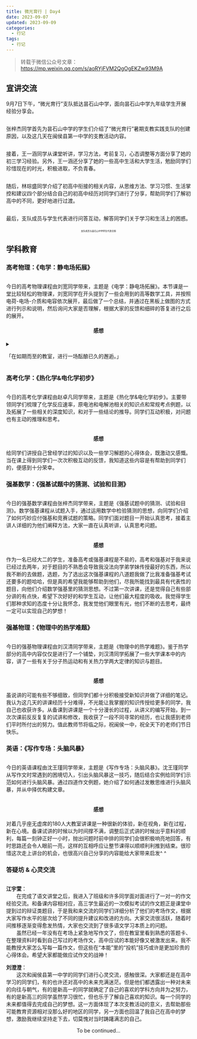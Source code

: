 ```yaml
---
title: 微光育行 | Day4
date: 2023-09-07
updated: 2023-09-09
categories:
  - 行记
tags:
  - 行记
---
```


> 转载于微信公众号文章：https://mp.weixin.qq.com/s/aoRYjFVM2QgOgEKZw93M9A

## 宣讲交流

9月7日下午，“微光育行”支队抵达昙石山中学，面向昙石山中学九年级学生开展经验分享会。

<img src="../img/trip-day4/trip-day4-1.jpg" alt="" />

张梓杰同学首先为昙石山中学的学生们介绍了“微光育行”暑期支教实践支队的创建原因，以及这几天在闽侯县第一中学的支教活动内容。

<img src="../img/trip-day4/trip-day4-2.jpg" alt="" />

接着，王一涵同学从课堂听讲，学习方法，考前复习，心态调整等方面分享了她的初三学习经验。另外，王一涵还分享了她的一些高中生活和大学生活，勉励同学们珍惜现在的时光，积极进取，不负青春。

<img src="../img/trip-day4/trip-day4-3.jpg" alt="" />

随后，林琮盛同学介绍了初高中衔接的相关内容，从思维方法、学习习惯、生活掌控和建议四个部分结合自己的初高中经历对同学们进行了分享，帮助同学们了解初高中的不同，更好地进行过渡。

<img src="../img/trip-day4/trip-day4-4.jpg" alt="" />

最后，支队成员与学生代表进行问答互动，解答同学们关于学习和生活上的困惑。

<img src="../img/trip-day4/trip-day4-5.jpg" alt="" />

<p style="text-align:center; font-size:6px">支队成员与昙石山中学师生代表合影</p>

## 学科教育

### 高考物理：《电学：静电场拓展》

<img src="../img/trip-day4/trip-day4-6.jpg" alt="" />

今日的高考物理课程由刘宽同学带来，主题是《电学：静电场拓展》。本节课是一堂比较轻松的物理课，刘宽同学在开头提到了一些会用到的高等数学工具，并按照电荷-电场-介质和电容依次展开，最后做了一个总结，并通过在黑板上做图的方式进行列示和说明，然后询问大家是否理解，根据大家的反馈和细碎的答复进行之后的展开。

#### <h4 style="text-align:center">感想</h4>

<details>
  <summary>
    <p style:>「在如期而至的教室，进行一场酝酿已久的邂逅。」</p>
  </summary>
  <div>
    <p>课前走错了教室，在上课前一两分钟才急冲冲地走上了讲台，虽然课前课上和课后出了很多差错，不过好在学生很热情，尽管我不认识每个同学，不过大家的互动和吐槽真的很有感觉，一下子讲课就上头了（doge。下课的时候有同学跑过来跟我打趣到：「学长刚才是不是很紧张，我看你总在擦黑板。」讲真其实还好（汗），课前演练的时候一直担心会发挥不好，不过一上讲台后那种扑面而来的熟悉感和亲切感一下就涌入到身体各部。作为一个表达欲旺盛但又喜欢极度克制的人，这种专注且活跃的课堂一下就点燃了我的热情，整节课基本上我是想到哪讲到哪，照着一个粗略的 ppt 大纲「大展拳脚」。</p>
    <p>这节课整体上是一节比较轻松的课堂（may just i think），虽然课程会有一定难度（比较深刻的一个学生评价是「把“1+1”讲成了矢量积分的感觉」），其间也涉及到了相当多大学的思维和逻辑，不过我觉得这节课一不在于计算，二不在于公式的背记，而是重在逻辑思维的互动，有时候讲到一些比较精彩的推导时，下边同学也会跟着起哄，其实我觉得这挺好的，大家爱听我就多讲点，稍微劝一下教室就静下来了，我感觉学生们真的有在专注我的课堂，而且或许是学长身份的原因吧，虽然我身形矮小，声音也不大，有时还会手舞足蹈（源自我的高中老师z），但我一提醒教室就瞬间安静了下来，虽然不知道听课的学弟学妹怎么想，不过这种有来有回的课堂氛围真的是我讲课最期待的氛围。</p>
    <p>我也希望这次短暂的课堂邂逅能起到一个抛砖引玉的作用，我始终坚信思维和逻辑乃是学习和做题的基石，正如那句「思想走在行动之前，就像闪电走在雷鸣之前。」用更体系化而非体制化的思维来思考知识，一定可以让行动走得更远。最后，感谢老师和同学的积极配合和互动，预祝大家在未来变得更强，走得更远。</p>
    <p>「Just take a step, and deserve to the encounter.」</p>
  </div>
</details>

### 高考化学：《热化学&电化学初步》

<img src="" alt="" />

今日的高考化学课程由赵卓凡同学带来，主题是《热化学&电化学初步》。主要带领同学们梳理了化学反应速率，原电池和电解池相关的知识点和常规考点例题，以及拓展了一些相关的深度知识，和对于一些结论的推导。同学们互动积极，对问题也有主动的推理和思考。

<img src="" alt="" />

#### <h4 style="text-align:center">感想</h4>

给同学们讲授自己曾经学过的知识以及一些学习解题的心得体会，既激动又感慨。当在课上得到同学们一次次积极互动的反馈，我知道这些内容是有帮助到同学们的，便感到十分荣幸。

### 强基数学：《强基试题中的猜测、试验和目测》

<img src="" alt="" />

今日的强基数学课程由张梓杰同学带来，主题是《强基试题中的猜测、试验和目测》。数学强基课程从试题入手，通过运用数学中检验猜测的思想，向同学们介绍了如何巧妙应付强基和竞赛试题的策略。同学们面对题目一开始认真思考，接着主讲人详细的为他们阐释方法，大家一直在认真听讲，认真思考问题。

<img src="" alt="" />

#### <h4 style="text-align:center">感想</h4>

作为一名已经大二的学生，准备高考或强基课程是不易的，高考和强基对于我来说已经过去两年，对于题目的不熟悉会导致我没法向学弟学妹传授最好的东西，所以我不断的去做题，选题，为了选出这次强基课程的八道题我做了比我准备强基考试还要多的题哈哈，但是真的希望我能够帮助到他们，尽我所能找到最具有代表性的题目，向他们介绍数学强基里的猜测思想。不过第一次讲课，还是觉得自己有些部分讲的有点快，希望下次好好的和学生互动，让他们最大程度的吸收。我觉得学生们那种求知的态度十分让我怀念，我发觉他们眼里有光，他们不断的去思考，最终一定可以实现自己的梦想！

### 强基物理：《物理中的热学难题》

<img src="" alt="" />

今日的强基物理课程由刘汉清同学带来，主题是《物理中的热学难题》。鉴于热学部分的高中内容仅仅是进行了一个铺垫，刘汉清同学拓展了一些大学课本中的内容，讲了一些有关于分子热运动和有关热力学两大定律的知识与题目。

<img src="" alt="" />

#### <h4 style="text-align:center">感想</h4>

虽说讲的可能有些不够细致，但同学们都十分积极接受新知识并做了详细的笔记。我认为这几天的讲课经历十分难得，不光能让我掌握的知识传授给更多的同学，我自己也收获许多。从备课到讲课是一个十分漫长的过程，从讲义的编写开始，到一次次课前反反复复的试讲和修改，我收获了一段不同寻常的经历，也让我感到老师们平时所付出的努力。值此教师节将临之际，祝闽侯一中，祝全天下的老师们节日快乐。

### 英语：《写作专场：头脑风暴》

<img src="" alt="" />

今日的英语课程由沈王瑾同学带来，主题是《写作专场：头脑风暴》。沈王瑾同学从写作文时常遇到的困境切入，引出头脑风暴这一技巧，随后结合实例给同学们示范如何进行头脑风暴。通过四道作文例题，她介绍了如何通过发散思维进行头脑风暴，并从中择优构建文章。

<img src="" alt="" />

#### <h4 style="text-align:center">感想</h4>

对着几乎座无虚席的180人大教室讲课是一种很新的体验，新在视角，新在过程，新在心境。备课试讲的时候以为时间撑不满，调整后正式讲的时候出乎意料的顺利，每篇一刻钟正好一小时，抛出问题时前中排的同学们会很积极响亮地回答，有时思路还会令人眼前一亮，这样的互相呼应让整节课得以顺顺利利推到结束。很珍惜这次走上讲台的机会，也很高兴自己分享的内容能给大家带来启发^ ^

### 答疑坊 & 心灵交流

<img src="" alt="" />

**江宇萱**：<br/>&emsp;&emsp;在完成了语文讲堂之后，我进入了班级和许多同学面对面进行了一对一的作文经验交流。和备课内容相对应，高三学生最近的一次模拟考试的作文题正是课堂中提到过的辩证类题目，于是我和来交流的同学们详细分析了他们的考场作文，根据大家写作水平的层次给了不同的提升建议和改进的方向。大家交流很活跃，随着时间推移逐渐变得愈发热情，大家也交流到了很多语文学习本质上的问题。<br />&emsp;&emsp;虽然已经一年没有在考场上紧急地写作文了，但在教室里看到熟悉的答题卡、在整理资料时看到自己写过的考场作文，高中应试的本能好像又被激发出来。我不能教授大家怎么写每一篇作文，但这些在“本能”里的“投机”技巧或许是更加珍贵的心得体会。希望大家都能做应试作文的战神！

**刘澄澄**：<br />&emsp;&emsp;这次和闽侯县第一中学的同学们进行心灵交流，感触很深。大家都还是在高中学习的同学们，有的也许还对高中的未来充满迷茫。但是他们都透露出一种对未来的向往与朝气，有的是新高一的同学就确定了自己的喜欢的学科方向并为之努力，有的是新高三的同学虽然学习很忙，但也乐于了解自己喜欢的知识。每一个同学的未来都值得去完成自己的梦想。这一方面体现了本次支教活动的意义，去帮助那些可能教育资源相对没那么好的地区的同学，另一方面也回温了我自己在高中的梦想，激励我继续坚持走下去，切莫愧对当时踌躇满志的自己。

<p style="text-align:center">To be continued...</p>
